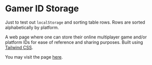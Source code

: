 # Gamer ID Storage
Just to test out `localStorage` and sorting table rows. Rows are sorted alphabetically by platform.

A web page where one can store their online multiplayer game and/or platform IDs for ease of reference and sharing purposes. Built using [Tailwind CSS](https://tailwindcss.com/).

You may visit the page [here](https://monkonius.github.io/gamer-id-storage/).
